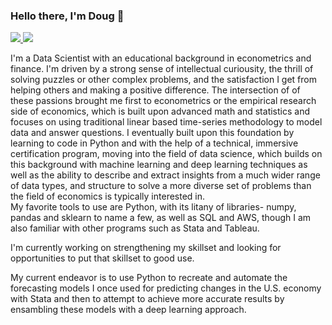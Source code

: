 ### Hello there, I'm Doug 👋

<!-- LinkedIn Contact -->
  <a href="https://www.linkedin.com/in/douglass-hart-46b20672/" target="_blank">
    <img src="https://img.shields.io/badge/-DOUG%20HART-blue?style=for-the-badge&logo=Linkedin&logoColor=white"/>
  </a>
  
<!-- Email -->
  <a href="mailto:douglass.hart@outlook.com">
    <img src="https://img.shields.io/badge/EMAIL-douglass.hart@outlook.com-20b2aa?style=for-the-badge"/>
  </a>

I'm a Data Scientist with an educational background in econometrics and finance.
I'm driven by a strong sense of intellectual curiousity, the thrill of solving puzzles or other complex problems, and the satisfaction I get from helping others and making a positive difference. The intersection of of these passions brought me first to econometrics or the empirical research side of economics, which is built upon advanced math and statistics and focuses on using traditional linear based time-series methodology to model data and answer questions. I eventually built upon this foundation by learning to code in Python and with the help of a technical, immersive certification program, moving into the field of data science, which builds on this background with machine learning and deep learning techniques as well as the ability to describe and extract insights from a much wider range of data types, and structure to solve a more diverse set of problems than the field of economics is typically interested in.  
My favorite tools to use are Python, with its litany of libraries- numpy, pandas and sklearn to name a few, as well as SQL and AWS, though I am also familiar with other programs such as Stata and Tableau. 
 

I'm currently working on strengthening my skillset and looking for opportunities to put that skillset to good use. 

My current endeavor is to use Python to recreate and automate the forecasting models I once used for predicting changes in the U.S. economy with Stata and then to attempt to achieve more accurate results by ensambling these models with a deep learning approach. 


<!--
**dougtheeconomist/dougtheeconomist** is a ✨ _special_ ✨ repository because its `README.md` (this file) appears on your GitHub profile.

Here are some ideas to get you started:

- 🔭 I’m currently working on ...
- 🌱 I’m currently learning ...
- 👯 I’m looking to collaborate on ...
- 🤔 I’m looking for help with ...
- 💬 Ask me about ...
- 📫 How to reach me: ...
- 😄 Pronouns: ...
- ⚡ Fun fact: ...
-->
